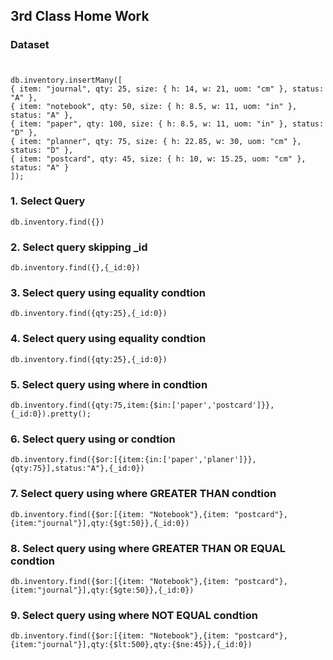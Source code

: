 

## 3rd Class Home Work

   
### Dataset

#

    db.inventory.insertMany([
    { item: "journal", qty: 25, size: { h: 14, w: 21, uom: "cm" }, status: "A" },
    { item: "notebook", qty: 50, size: { h: 8.5, w: 11, uom: "in" }, status: "A" },
    { item: "paper", qty: 100, size: { h: 8.5, w: 11, uom: "in" }, status: "D" },
    { item: "planner", qty: 75, size: { h: 22.85, w: 30, uom: "cm" }, status: "D" },
    { item: "postcard", qty: 45, size: { h: 10, w: 15.25, uom: "cm" }, status: "A" }
    ]); 


### 1. Select Query

    db.inventory.find({})

### 2. Select query skipping _id

    db.inventory.find({},{_id:0})

### 3. Select query using equality condtion

    db.inventory.find({qty:25},{_id:0})

### 4. Select query using equality condtion

    db.inventory.find({qty:25},{_id:0})

### 5. Select query using where in condtion

    db.inventory.find({qty:75,item:{$in:['paper','postcard']}},{_id:0}).pretty();

### 6. Select query using or condtion

    db.inventory.find({$or:[{item:{in:['paper','planer']}},{qty:75}],status:"A"},{_id:0})

### 7. Select query using where GREATER THAN condtion

    db.inventory.find({$or:[{item: "Notebook"},{item: "postcard"},{item:"journal"}],qty:{$gt:50}},{_id:0})

### 8. Select query using where GREATER THAN OR EQUAL condtion

    db.inventory.find({$or:[{item: "Notebook"},{item: "postcard"},{item:"journal"}],qty:{$gte:50}},{_id:0})

### 9. Select query using where NOT EQUAL condtion

    db.inventory.find({$or:[{item: "Notebook"},{item: "postcard"},{item:"journal"}],qty:{$lt:500},qty:{$ne:45}},{_id:0})



